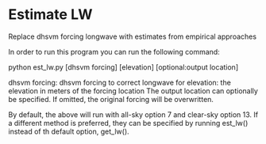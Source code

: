 # Estimate LW
Replace dhsvm forcing longwave with estimates from empirical approaches

In order to run this program you can run the following command:

python est_lw.py [dhsvm forcing] [elevation] [optional:output location]

dhsvm forcing: dhsvm forcing to correct longwave for
elevation: the elevation in meters of the forcing location
The output location can optionally be specified. If omitted, the original forcing will be overwritten.

By default, the above will run with all-sky option 7 and clear-sky option 13.
If a different method is preferred, they can be specified by running est_lw() instead of th default option, get_lw().

